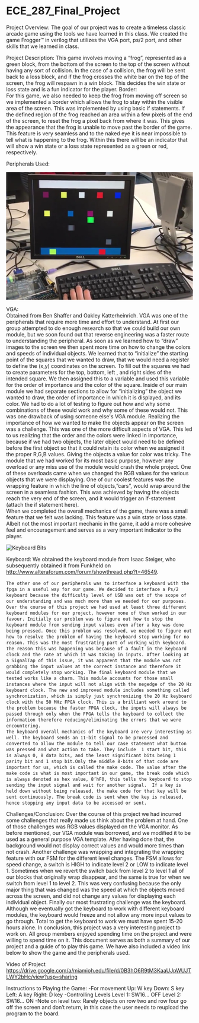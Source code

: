 # ECE_287_Final_Project
Project Overview:
	The goal of our project was to create a timeless classic arcade game using the tools we have learned in this class. We created the game Frogger™ in verilog that utilizes the VGA port,  ps/2 port, and other skills that we learned in class.

Project Description:
	This game involves moving a “frog”, represented as a green block, from the bottom of the screen to the top of the screen without having any sort of collision. In the case of a collision, the frog will be sent back to a loss block, and if the frog crosses the white bar on the top of the screen, the frog will respawn in a win block. This decides the win state or loss state and is a fun indicator for the player.
Border:  
	For this game, we also needed to keep the frog from moving off screen so we implemented a border which allows the frog to stay within the visible area of the screen. This was implemented by using basic if statements. If the defined region of the frog reached an area within a few pixels of the end of the screen, to reset the frog a pixel back from where it was. This gives the appearance that the frog is unable to move past the border of the game. This feature is very seamless and to the naked eye it is near impossible to tell what is happening to the frog. Within this there will be an indicator that will show a win state or a loss state represented as a green or red, respectively.	


Peripherals Used:








![test](https://github.com/parthbarca08/ECE_287_Final_Project/blob/master/Pic_correct.jpg)







VGA:  
	Obtained from Ben Shaffer and Oakley Katterheinrich.
	VGA was one of the peripherals that require more time and effort to understand. At first our group attempted to do enough research so that we could build our own module, but we soon found out that reverse engineering was a faster route to understanding the peripheral. As soon as we learned how to “draw” images to the screen we then spent more time on how to change the colors and speeds of individual objects. We learned that to “initialize” the starting point of the squares that we wanted to draw, that we would need a register to define the (x,y) coordinates on the screen. To fill out the squares we had to create parameters for the top, bottom, left , and right sides of the intended square. We then assigned this to a variable and used this variable for the order of importance and the color of the square. Inside of our main module we had separate sections to allow for “initializing” the object we wanted to draw, the order of importance in which it is displayed, and its color. We had to do a lot of testing to figure out how and why some combinations of these would work and why some of these would not. This was one drawback of using someone else's VGA module. Realizing the importance of how we wanted to make the objects appear on the screen was a challenge. This was one of the more difficult aspects of VGA.  This led to us realizing that the order and the colors were linked in importance, because if we had two objects, the later object would need to be defined before the first object so that it could retain its color when we assigned it the proper R,G,B values. Giving the objects a value for color was tricky. The module that we had worked for its most basic purpose, however any overload or any miss use of the module would crash the whole project. One of these overloads came when we changed the RGB values for the various objects that we were displaying. 
	One of our coolest features was the wrapping feature in which the line of objects,”cars”, would wrap around the screen in a seamless fashion. This was achieved by having the objects reach the very end of the screen, and it would trigger an if-statement (attach the if statement here).   
	When we completed the overall mechanics of the game, there was a small feature that we felt was lacking. This feature was a win state or loss state. Albeit not the most important mechanic in the game, it add a more cohesive feel and encouragement and serves as a very important indicator to the player.




![Keyboard Bits](https://cdn.instructables.com/ORIG/F66/QZKD/IHI3N2NP/F66QZKDIHI3N2NP.jpg)




Keyboard:
	We obtained the keyboard module from Isaac Steiger, who subsequently obtained it from Funkheld on http://www.alteraforum.com/forum/showthread.php?t=46549.

	
	The other one of our peripherals was to interface a keyboard with the fpga in a useful way for our game. We decided to interface a Ps/2 keyboard because the difficulty level of USB was out of the scope of our understanding and was much more than we needed for our purposes. Over the course of this project we had used at least three different keyboard modules for our project, however none of them worked in our favour. Initially our problem was to figure out how to stop the keyboard module from sending input values even after a key was done being pressed. Once this problem was resolved, we needed to figure out how to resolve the problem of having the keyboard stop working for no reason. This was the most frustrating part of working with keyboard. The reason this was happening was because of a fault in the keyboard clock and the rate at which it was taking in inputs. After looking at a SignalTap of this issue, it was apparent that the module was not grabbing the input values at the correct instance and therefore it would completely stop working. The final keyboard module that we tested works like a charm. This module accounts for those small instances where the input will not align with the negedge of the 20 Hz keyboard clock. The new and improved module includes something called synchronization, which is simply just synchronizing the 20 Hz keyboard clock with the 50 MHz FPGA clock. This is a brilliant work around to the problem because the faster FPGA clock, the inputs will always be passed through only when the FPGA tells the keyboard to collect the information therefore reducing/eliminating the errors that we were encountering. 
	The keyboard overall mechanics of the keyboard are very interesting as well. The keyboard sends an 11-bit signal to be processed and converted to allow the module to tell our case statement what button was pressed and what action to take. They include  1 start bit, this is always 0, 8 data bits, and the least significant bits being 1 parity bit and 1 stop bit.Only the middle 8-bits of that code are important for us, which is called the make code. The value after the make code is what is most important in our game, the break code which is always denoted as hex value, 8’hF0, this tells the keyboard to stop sending the input signal and wait for another signal.  If a key is held down without being released, the make code for that key will be sent continuously. The break code is sent when the key is released, hence stopping any input data to be accessed or sent. 

Challenges/Conclusion:
	Over the course of this project we had incurred some challenges that really made us think about the problem at hand. One of those challenges was RGB values displayed on the VGA monitor. As before mentioned, our VGA module was borrowed, and we modified it to be used as a general purpose VGA template. After having done that, the background would not display correct values and would more times than not crash.
	Another challenge was wrapping and integrating the wrapping feature with our FSM for the different level changes. The FSM allows for speed change, a switch is HIGH to indicate level 2 or LOW to indicate level 1. Sometimes when we revert the switch back from level 2 to level 1 all of our blocks that originally wrap disappear, and the same is true for when we switch from level 1 to level 2. This was very confusing because the only major thing that was changed was the speed at which the objects moved across the screen, and did not change any values for displaying each individual object. 
	Finally our most frustrating challenge was the keyboard. Although we eventually got the keyboard to work with different keyboard modules, the keyboard would freeze and not allow any more input values to go through. Total to get the keyboard to work we must have spent  15-20 hours alone.
	In conclusion, this project was a very interesting project to work on. All group members enjoyed spending time on the project and were willing to spend time on it. This document serves as both a summary of our project and a guide of to play this game. We have also included a video link below to show the game and the peripherals used.
	
Video of Project
https://drive.google.com/a/miamioh.edu/file/d/0B3hO6R9tM3KaaUJpWUJTLWY2bHc/view?usp=sharing

Instructions to Playing the Game:
-For movement
	Up: W key
	Down: S key
	Left: A key
	Right: D key
-Controlling Levels
	Level 1: SW16... OFF
	Level 2: SW16... ON
-Note on level two: Rarely objects on row two and row four go off the screen and don’t return, in this case the user needs to reupload the program to the board.


